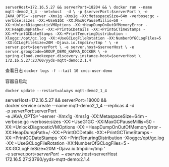 `
serverHost=172.16.5.27 && serverPort=18204 && \
docker run --name mqtt-demo2_1_4 --net=host  -d \
-p $serverPort:$serverPort \
-e JAVA_OPTS='-server -Xmx1g -Xms1g -XX:MetaspaceSize=64m -verbose:gc -verbose:sizes -XX:+UseG1GC -XX:MaxGCPauseMillis=50 -XX:+UnlockDiagnosticVMOptions -XX:+HeapDumpOnOutOfMemoryError -XX:HeapDumpPath=/ -XX:+PrintGCDetails -XX:+PrintGCTimeStamps -XX:+PrintGCDateStamps -XX:+PrintTenuringDistribution -Xloggc:/opt/gc.log -XX:+UseGCLogFileRotation -XX:NumberOfGCLogFiles=5 -XX:GCLogFileSize=20M -Djava.io.tmpdir=/tmp ' \
-e server.port=$serverPort \
-e server.host=$serverHost \
-e server.groupCode=GROUP_DEMO_KAFKA_DOCKER \
-e spring.cloud.zookeeper.discovery.instance-host=$serverHost \
172.16.5.27:23760/yyds-mqtt-demo:2.1.4 
`

查看日志
`docker logs -f --tail 10 cmcc-user-demo`

容器自启动

`docker update --restart=always mqtt-demo2_1_4`

serverHost=172.16.5.27 && serverPort=18000 && \
docker service create --name mqtt-demo2_1_4 --replicas 4 -d \
-p $serverPort:$serverPort \
-e JAVA_OPTS='-server -Xmx1g -Xms1g -XX:MetaspaceSize=64m -verbose:gc -verbose:sizes -XX:+UseG1GC -XX:MaxGCPauseMillis=50 -XX:+UnlockDiagnosticVMOptions -XX:+HeapDumpOnOutOfMemoryError -XX:HeapDumpPath=/ -XX:+PrintGCDetails -XX:+PrintGCTimeStamps -XX:+PrintGCDateStamps -XX:+PrintTenuringDistribution -Xloggc:/opt/gc.log -XX:+UseGCLogFileRotation -XX:NumberOfGCLogFiles=5 -XX:GCLogFileSize=20M -Djava.io.tmpdir=/tmp ' \
-e server.port=$serverPort \
-e server.host=$serverHost \
172.16.5.27:23760/yyds-mqtt-demo:2.1.4